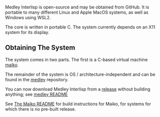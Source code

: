 Medley Interlisp is open-source and may be obtained from GitHub.  It is
portable to many different Linux and Apple MacOS systems, as well as Windows using WSL2.

The core is written in portable C. The system currently depends on an
X11 system for its display.

## Obtaining The System

The system comes in two parts.  The first is a C-based
virtual machine [maiko](https://github.com/interlisp/maiko).

The remainder of the system is OS / architecture-independent and can be found in
the [medley](https://github.com/interlisp/medley) repository.

You can now download Medley Interlisp from a [release](https://github.com/interlisp/medley/releases)
without building anything; see [medley README](/interlisp/medley/#readme)

See [The Maiko README](/Interlisp/maiko/#readme) for build instructions
for Maiko, for systems for which there is no pre-built release.
